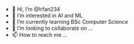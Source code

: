 - 👋 Hi, I’m @Irfan234
- 👀 I’m interested in AI and ML
- 🌱 I’m currently learning BSc Computer Science
- 💞️ I’m looking to collaborate on ... 
- 📫 How to reach me ... 

<!---
Irfan234/Irfan234 is a ✨ special ✨ repository because its `README.md` (this file) appears on your GitHub profile.
You can click the Preview link to take a look at your changes.
--->

